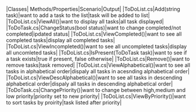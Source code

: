 
|Classes| Methods/Properties|Scenario|Output|
|ToDoList.cs|Add(string task)|want to add a task to the list|task will be added to list|
|ToDoList.cs|ViewAll()|want to display all tasks|all task displayed|
|ToDoTask.cs|ChangeStatus(bool status)|want to change completed/not completed|ipdated status|
|ToDoList.cs|ViewCompleted()|want to see all completed tasks|display all completed tasks|
|ToDoList.cs|ViewIncompleted()|want to see all uncompleted tasks|display all uncomleted tasks|
|ToDoList.cs|IsPresent(ToDoTask task)|want to see if a task exists|true if present, false otherwise|
|ToDoList.cs|Remove()|want to remove tasks|task removed|
|ToDoList.cs|ViewAlphabetical()|want to see all tasks in alphabetical order|dispaly all tasks in acesnding alphabetical order|
|ToDoList.cs|ViewDescAlphabetical()|want to see all tasks in descending alphabetical order|dispaly all tasks in descending alphabetical order|
|ToDoTask.cs|ChangePriority()|want to change between high,medium and low priority|priority set to new priority|
|ToDoList.cs|ViewByPriority()|want to sort tasks by proirity|task listed after priority|